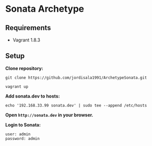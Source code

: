 # Sonata Archetype

## Requirements

- Vagrant 1.8.3

## Setup

**Clone repository:**

    git clone https://github.com/jordisala1991/ArchetypeSonata.git

    vagrant up

**Add sonata.dev to hosts:**

    echo '192.168.33.99 sonata.dev' | sudo tee --append /etc/hosts

**Open `http://sonata.dev` in your browser.**

**Login to Sonata:**

    user: admin
    password: admin
